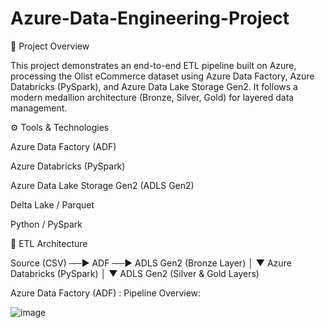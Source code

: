 # Azure-Data-Engineering-Project

📌 Project Overview

This project demonstrates an end-to-end ETL pipeline built on Azure, processing the Olist eCommerce dataset using Azure Data Factory, Azure Databricks (PySpark), and Azure Data Lake Storage Gen2. It follows a modern medallion architecture (Bronze, Silver, Gold) for layered data management.

⚙️ Tools & Technologies

Azure Data Factory (ADF)

Azure Databricks (PySpark)

Azure Data Lake Storage Gen2 (ADLS Gen2)

Delta Lake / Parquet

Python / PySpark


🧭 ETL Architecture

 Source (CSV) ──▶ ADF ──▶ ADLS Gen2 (Bronze Layer)
                           │
                           ▼
                   Azure Databricks (PySpark)
                           │
                           ▼
              ADLS Gen2 (Silver & Gold Layers)
              

              

Azure Data Factory (ADF) : Pipeline Overview: 

![image](https://github.com/user-attachments/assets/3d3c7666-ad47-43ad-b40d-5b07757e1269)


